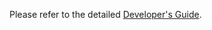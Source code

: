 <!-- Do not remove this file since the published HTML in the public doc
(https://www.metabase.com/docs/latest/developers-guide.html)
is often referred to in various issues, discussions, etc -->

Please refer to the detailed [Developer's Guide](developers-guide/start.md).
